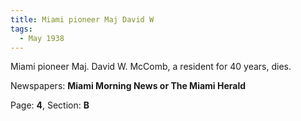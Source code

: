```yaml
---  
title: Miami pioneer Maj David W  
tags:  
  - May 1938  
---  
```

  
Miami pioneer Maj. David W. McComb, a resident for 40 years, dies.  
  
Newspapers: **Miami Morning News or The Miami Herald**  
  
Page: **4**, Section: **B** 
